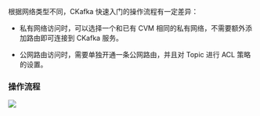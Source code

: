根据网络类型不同，CKafka 快速入门的操作流程有一定差异：

- 私有网络访问时，可以选择一个和已有 CVM 相同的私有网络，不需要额外添加路由即可连接到 CKafka 服务。

- 公网路由访问时，需要单独开通一条公网路由，并且对 Topic 进行 ACL 策略的设置。

### 操作流程
![](https://main.qcloudimg.com/raw/a910d6bff17b993ccc07328fe3c53932.png)


